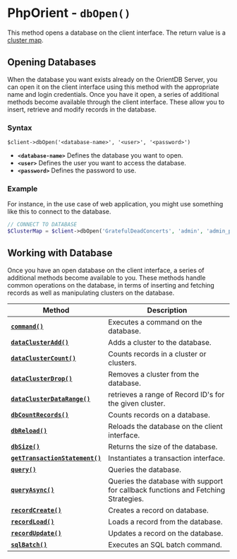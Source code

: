 
# PhpOrient - `dbOpen()`

This method opens a database on the client interface.  The return value is a [cluster map](PHP-ClusterMap.md).

## Opening Databases

When the database you want exists already on the OrientDB Server, you can open it on the client interface using this method with the appropriate name and login credentials.  Once you have it open, a series of additional methods become available through the client interface.  These allow you to insert, retrieve and modify records in the database.

### Syntax

```
$client->dbOpen('<database-name>', '<user>', '<password>')
```

- **`<database-name>`** Defines the database you want to open.
- **`<user>`** Defines the user you want to access the database.
- **`<password>`** Defines the password to use.


### Example
 
For instance, in the use case of web application, you might use something like this to connect to the database.

```php
// CONNECT TO DATABASE
$ClusterMap = $client->dbOpen('GratefulDeadConcerts', 'admin', 'admin_passwd');
```

## Working with Database

Once you have an open database on the client interface, a series of additional methods become available to you.  These methods handle common operations on the database, in terms of inserting and fetching records as well as manipulating clusters on the database.

| Method | Description |
|---|---|
| [**`command()`**](PHP-Command.md) | Executes a command on the database. |
| [**`dataClusterAdd()`**](PHP-dataClusterAdd.md) | Adds a cluster to the database. |
| [**`dataClusterCount()`**](PHP-dataClusterCount.md) | Counts records in a cluster or clusters. |
| [**`dataClusterDrop()`**](PHP-dataClusterDrop.md) | Removes a cluster from the database. |
| [**`dataClusterDataRange()`**](PHP-dataClusterDataRange.md) | retrieves a range of Record ID's for the given cluster. |
| [**`dbCountRecords()`**](PHP-dbCountRecords.md) | Counts records on a database. |
| [**`dbReload()`**](PHP-dbReload.md) | Reloads the database on the client interface. |
| [**`dbSize()`**](PHP-dbSize.md) | Returns the size of the database. |
| [**`getTransactionStatement()`**](PHP-Tx.md) | Instantiates a transaction interface. |
| [**`query()`**](PHP-Query.md) | Queries the database. |
| [**`queryAsync()`**](PHP-queryAsync.md) | Queries the database with support for callback functions and Fetching Strategies. |
| [**`recordCreate()`**](PHP-recordCreate.md) | Creates a record on database. |
| [**`recordLoad()`**](PHP-recordLoad.md) | Loads a record from the database. |
| [**`recordUpdate()`**](PHP-recordUpdate.md) | Updates a record on the database. |
| [**`sqlBatch()`**](PHP-sqlBatch.md) | Executes an SQL batch command. |


